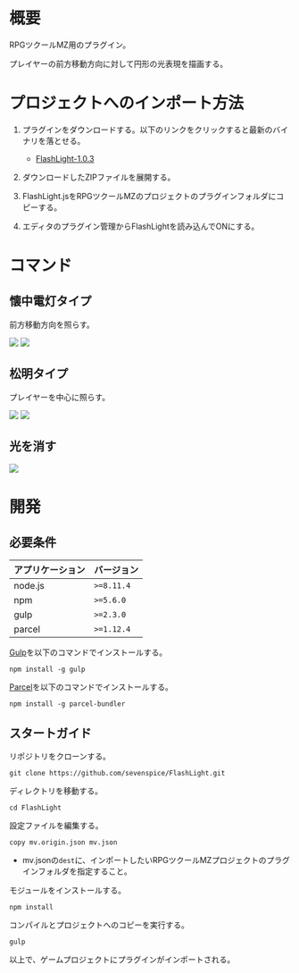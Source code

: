 # 概要

RPGツクールMZ用のプラグイン。

プレイヤーの前方移動方向に対して円形の光表現を描画する。

# プロジェクトへのインポート方法

1. プラグインをダウンロードする。以下のリンクをクリックすると最新のバイナリを落とせる。
    * [FlashLight-1.0.3](https://storage.googleapis.com/aurelia-github/rpgmaker-mz/flashlight/FlashLight-1.0.3.zip)

3. ダウンロードしたZIPファイルを展開する。

2. FlashLight.jsをRPGツクールMZのプロジェクトのプラグインフォルダにコピーする。

3. エディタのプラグイン管理からFlashLightを読み込んでONにする。


# コマンド

## 懐中電灯タイプ

前方移動方向を照らす。

<img src="https://storage.googleapis.com/aurelia-github/rpgmaker-mz/flashlight/command_example_light.png?raw=true">

<img src="https://storage.googleapis.com/aurelia-github/rpgmaker-mz/flashlight/flashlight_light.gif?raw=true">

## 松明タイプ

プレイヤーを中心に照らす。

<img src="https://storage.googleapis.com/aurelia-github/rpgmaker-mz/flashlight/command_example_torch.png?raw=true">

<img src="https://storage.googleapis.com/aurelia-github/rpgmaker-mz/flashlight/flashlight_torch.gif?raw=true">

## 光を消す

<img src="https://storage.googleapis.com/aurelia-github/rpgmaker-mz/flashlight/command_example_off.png?raw=true">

# 開発

## 必要条件

| アプリケーション | バージョン               |
| :--------------- | :----------------------- |
| node.js          | `>=8.11.4`               |
| npm              | `>=5.6.0`                |
| gulp             | `>=2.3.0`                |
| parcel           | `>=1.12.4`               |

[Gulp](https://gulpjs.com/)を以下のコマンドでインストールする。
```
npm install -g gulp
```

[Parcel](https://ja.parceljs.org/)を以下のコマンドでインストールする。
```
npm install -g parcel-bundler
```


## スタートガイド

リポジトリをクローンする。
```
git clone https://github.com/sevenspice/FlashLight.git
```

ディレクトリを移動する。
```
cd FlashLight
```

設定ファイルを編集する。
```
copy mv.origin.json mv.json
```
* mv.jsonの`dest`に、インポートしたいRPGツクールMZプロジェクトのプラグインフォルダを指定すること。

モジュールをインストールする。
```
npm install
```

コンパイルとプロジェクトへのコピーを実行する。
```
gulp
```

以上で、ゲームプロジェクトにプラグインがインポートされる。
